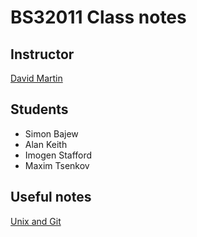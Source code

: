 # BS32011 Class notes

## Instructor

[David Martin](DavidM.md)

## Students

* Simon Bajew
* Alan Keith
* Imogen Stafford
* Maxim Tsenkov

## Useful notes

[Unix and Git](shell_and_git.md)
